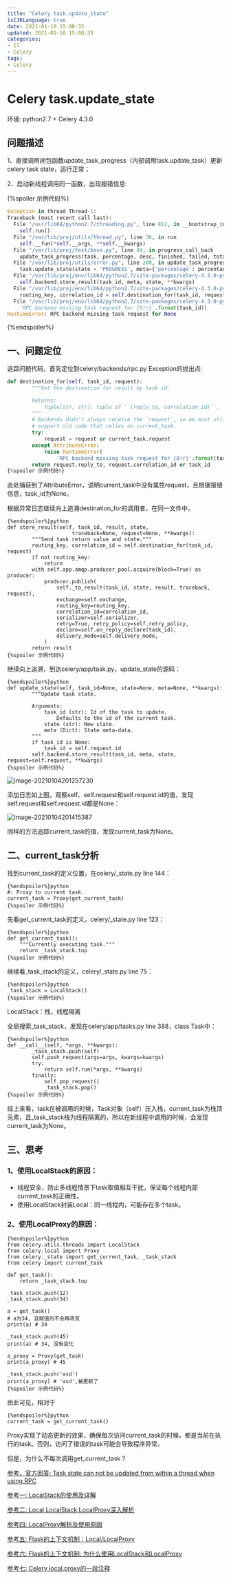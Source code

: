 ```yaml
---
title: "Celery task.update_state"
isCJKLanguage: true
date: 2021-01-10 15:08:33
updated: 2021-01-10 15:08:33
categories: 
- IT
- Celery
tags: 
- Celery
---
```


# Celery task.update_state

环境: python2.7 + Celery 4.3.0

## 问题描述

1、直接调用闭包函数update_task_progress（内部调用task.update_task）更新celery task state，运行正常；

2、启动新线程调用同一函数，出现报错信息:

{%spoiler 示例代码%}
```python
Exception in thread Thread-1:
Traceback (most recent call last):
  File "/usr/lib64/python2.7/threading.py", line 812, in __bootstrap_inner
    self.run()
  File "/var/lib/proj/utils/thread.py", line 36, in run
    self.__fun(*self.__args, **self.__kwargs)
  File "/var/lib/proj/test/base.py", line 84, in progress_call_back
    update_task_progress(task, percentage, desc, finished, failed, total)
  File "/var/lib/proj/utils/error.py", line 200, in update_task_progress
    task.update_state(state = 'PROGRESS', meta={'percentage': percentage, 'desc':task_desc, 'finished': finished, 'failed': failed, 'total': total})
  File "/var/lib/proj/env/lib64/python2.7/site-packages/celery-4.3.0-py2.7.egg/celery/app/task.py", line 937, in update_state
    self.backend.store_result(task_id, meta, state, **kwargs)
  File "/var/lib/proj/env/lib64/python2.7/site-packages/celery-4.3.0-py2.7.egg/celery/backends/rpc.py", line 202, in store_result
    routing_key, correlation_id = self.destination_for(task_id, request)
  File "/var/lib/proj/env/lib64/python2.7/site-packages/celery-4.3.0-py2.7.egg/celery/backends/rpc.py", line 182, in destination_for
    'RPC backend missing task request for {0!r}'.format(task_id))
RuntimeError: RPC backend missing task request for None
```
{%endspoiler%}

## 一、问题定位

追踪问题代码，首先定位到celery/backends/rpc.py Exception的抛出点:

```python
def destination_for(self, task_id, request):
        """Get the destination for result by task id.

        Returns:
            Tuple[str, str]: tuple of ``(reply_to, correlation_id)``.
        """
        # Backends didn't always receive the `request`, so we must still
        # support old code that relies on current_task.
        try:
            request = request or current_task.request
        except AttributeError:
            raise RuntimeError(
                'RPC backend missing task request for {0!r}'.format(task_id))
        return request.reply_to, request.correlation_id or task_id
{%spoiler 示例代码%}
```

此处捕获到了AttributeError，说明current_task中没有属性request，且根据报错信息，task_id为None。

根据异常日志继续向上追溯destination_for的调用者，在同一文件中，

```
{%endspoiler%}python
def store_result(self, task_id, result, state,
                     traceback=None, request=None, **kwargs):
        """Send task return value and state."""
        routing_key, correlation_id = self.destination_for(task_id, request)
        if not routing_key:
            return
        with self.app.amqp.producer_pool.acquire(block=True) as producer:
            producer.publish(
                self._to_result(task_id, state, result, traceback, request),
                exchange=self.exchange,
                routing_key=routing_key,
                correlation_id=correlation_id,
                serializer=self.serializer,
                retry=True, retry_policy=self.retry_policy,
                declare=self.on_reply_declare(task_id),
                delivery_mode=self.delivery_mode,
            )
        return result
{%spoiler 示例代码%}
```

继续向上追溯，到达celery/app/task.py，update_state的源码：

```
{%endspoiler%}python
def update_state(self, task_id=None, state=None, meta=None, **kwargs):
        """Update task state.

        Arguments:
            task_id (str): Id of the task to update.
                Defaults to the id of the current task.
            state (str): New state.
            meta (Dict): State meta-data.
        """
        if task_id is None:
            task_id = self.request.id
        self.backend.store_result(task_id, meta, state, request=self.request, **kwargs)
{%spoiler 示例代码%}
```

![image-20210104201257230](https://i.loli.net/2021/01/06/npmHTvEw3GOWNit.png)

添加日志如上图，观察self、self.request和self.request.id的值，发现self.request和self.request.id都是None：

![image-20210104201415387](https://i.loli.net/2021/01/06/TphePK8UnbvutRV.png)

同样的方法追踪current_task的值，发现current_task为None。

## 二、current_task分析

找到current_task的定义位置，在celery/_state.py  line 144：

```
{%endspoiler%}python
#: Proxy to current task.
current_task = Proxy(get_current_task)  
{%spoiler 示例代码%}
```

先看get_current_task的定义，celery/_state.py line 123：

```
{%endspoiler%}python
def get_current_task():
    """Currently executing task."""
    return _task_stack.top
{%spoiler 示例代码%}
```

继续看_task_stack的定义，celery/_state.py line 75：

```
{%endspoiler%}python
_task_stack = LocalStack()
{%spoiler 示例代码%}
```

LocalStack：栈，线程隔离

全局搜索_task_stack，发现在celery/app/tasks.py line 388，class Task中：

```
{%endspoiler%}python
def __call__(self, *args, **kwargs):
        _task_stack.push(self)
        self.push_request(args=args, kwargs=kwargs)
        try:
            return self.run(*args, **kwargs)
        finally:
            self.pop_request()
            _task_stack.pop()
{%spoiler 示例代码%}
```

综上来看，task在被调用的时候，Task对象（self）压入栈，current_task为栈顶元素，且_task_stack栈为线程隔离的，所以在新线程中调用的时候，会发现current_task为None。

## 三、思考

### 1、使用LocalStack的原因：

* 线程安全，防止多线程情景下task取值相互干扰，保证每个线程内部current_task的正确性。
* 使用LocalStack封装Local：同一线程内，可能存在多个task。

### 2、使用LocalProxy的原因：

```
{%endspoiler%}python
from celery.utils.threads import LocalStack
from celery.local import Proxy
from celery._state import get_current_task, _task_stack
from celery import current_task

def get_task():
	return _task_stack.top

_task_stack.push(12)
_task_stack.push(34)

a = get_task()
# a为34, 且赋值后不会再改变
print(a) # 34

_task_stack.push(45)
print(a) # 34, 没有变化

a_proxy = Proxy(get_task)
print(a_proxy) # 45

_task_stack.push('asd')
print(a_proxy) # 'asd',被更新了
{%spoiler 示例代码%}
```

由此可见，相对于

```
{%endspoiler%}python
current_task = get_current_task()
```

Proxy实现了动态更新的效果，确保每次访问current_task的时候，都是当前在执行的task。否则，访问了错误的task可能会导致程序异常。

但是，为什么不每次调用get_current_task？



[参考，官方回答: Task state can not be updated from within a thread when using RPC](https://github.com/celery/celery/issues/5100)

[参考一: LocalStack的使用及详解](https://blog.csdn.net/JENREY/article/details/86615508)

[参考二: Local,LocalStack,LocalProxy深入解析](https://hustyichi.github.io/2018/08/22/LocalProxy-in-flask/)

[参考四: LocalProxy解析及使用原因](https://www.jianshu.com/p/3f38b777a621)

[参考五: Flask的上下文机制：Local/LocalProxy](https://www.lagou.com/lgeduarticle/74823.html)

[参考六: Flask的上下文机制: 为什么使用LocalStack和LocalProxy](https://cizixs.com/2017/01/13/flask-insight-context/)

[参考七: Celery local.proxy的一段注释](https://segmentfault.com/q/1010000006826944)